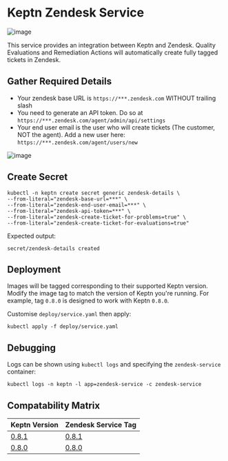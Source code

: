 # Keptn Zendesk Service

![image](https://user-images.githubusercontent.com/13639658/113554176-3e28d680-963c-11eb-8851-a49aeb66aa7a.png)

This service provides an integration between Keptn and Zendesk. Quality Evaluations and Remediation Actions will automatically create fully tagged tickets in Zendesk.

## Gather Required Details

- Your zendesk base URL is `https://***.zendesk.com` WITHOUT trailing slash
- You need to generate an API token. Do so at `https://***.zendesk.com/agent/admin/api/settings`
- Your end user email is the user who will create tickets (The customer, NOT the agent). Add a new user here: `https://***.zendesk.com/agent/users/new`

![image](https://user-images.githubusercontent.com/13639658/113497995-4ace0180-954c-11eb-9cbd-70984a2f34e5.png)


## Create Secret
```
kubectl -n keptn create secret generic zendesk-details \
--from-literal="zendesk-base-url=***" \
--from-literal="zendesk-end-user-email=***" \
--from-literal="zendesk-api-token=***" \
--from-literal="zendesk-create-ticket-for-problems=true" \
--from-literal="zendesk-create-ticket-for-evaluations=true"
```

Expected output:
```
secret/zendesk-details created
```

## Deployment
Images will be tagged corresponding to their supported Keptn version. Modify the image tag to match the version of Keptn you're running. For example, tag `0.8.0` is designed to work with Keptn `0.8.0`.

Customise `deploy/service.yaml` then apply:
```
kubectl apply -f deploy/service.yaml
```
## Debugging
Logs can be shown using `kubectl logs` and specifying the `zendesk-service` container:

```
kubectl logs -n keptn -l app=zendesk-service -c zendesk-service
```

## Compatability Matrix

| Keptn Version                                                      | Zendesk Service Tag                                                            |
|--------------------------------------------------------------------|--------------------------------------------------------------------------------|
|    [0.8.1](https://github.com/keptn/keptn/releases/tag/0.8.1)      |  [0.8.1](https://hub.docker.com/r/adamgardnerdt/keptn-zendesk-service/tags)    |
|    [0.8.0](https://github.com/keptn/keptn/releases/tag/0.8.0)      |  [0.8.0](https://hub.docker.com/r/adamgardnerdt/keptn-zendesk-service/tags)    |


